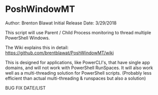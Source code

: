 # PoshWindowMT
Author: Brenton Blawat
Initial Release Date: 3/29/2018

This script will use Parent / Child Process monitoring to thread multiple PowerShell Windows. 

The Wiki explains this in detail: https://github.com/brentblawat/PoshWindowMT/wiki

This is designed for applications, like PowerCLI's, that have single app domains, and will not work with PowerShell RunSpaces. It will also work well as a multi-threading solution for PowerShell scripts. (Probably less efficient than actual multi-threading & runspaces but also a solution)

BUG FIX DATE/LIST

